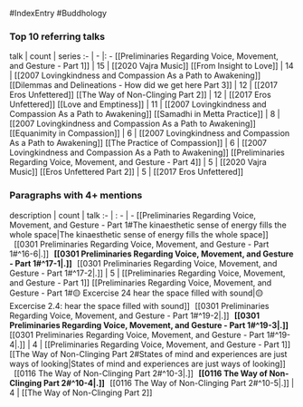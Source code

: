 #IndexEntry #Buddhology

### Top 10 referring talks
talk | count | series
:- | - |: -
[[Preliminaries Regarding Voice, Movement, and Gesture - Part 1]] | 15 | [[2020 Vajra Music]]
[[From Insight to Love]] | 14 | [[2007 Lovingkindness and Compassion As a Path to Awakening]]
[[Dilemmas and Delineations - How did we get here Part 3]] | 12 | [[2017 Eros Unfettered]]
[[The Way of Non-Clinging Part 2]] | 12 | [[2017 Eros Unfettered]]
[[Love and Emptiness]] | 11 | [[2007 Lovingkindness and Compassion As a Path to Awakening]]
[[Samadhi in Metta Practice]] | 8 | [[2007 Lovingkindness and Compassion As a Path to Awakening]]
[[Equanimity in Compassion]] | 6 | [[2007 Lovingkindness and Compassion As a Path to Awakening]]
[[The Practice of Compassion]] | 6 | [[2007 Lovingkindness and Compassion As a Path to Awakening]]
[[Preliminaries Regarding Voice, Movement, and Gesture - Part 4]] | 5 | [[2020 Vajra Music]]
[[Eros Unfettered Part 2]] | 5 | [[2017 Eros Unfettered]]

### Paragraphs with 4+ mentions
description | count | talk
:- | : - | -
[[Preliminaries Regarding Voice, Movement, and Gesture - Part 1#The kinaesthetic sense of energy fills the whole space\|The kinaesthetic sense of energy fills the whole space]] &nbsp;&nbsp;[[0301 Preliminaries Regarding Voice, Movement, and Gesture - Part 1#^16-6\|.]] &nbsp; **[[0301 Preliminaries Regarding Voice, Movement, and Gesture - Part 1#^17-1\|.]]** &nbsp; [[0301 Preliminaries Regarding Voice, Movement, and Gesture - Part 1#^17-2\|.]] | 5 | [[Preliminaries Regarding Voice, Movement, and Gesture - Part 1]]
[[Preliminaries Regarding Voice, Movement, and Gesture - Part 1#🟡 Excercise 24 hear the space filled with sound\|🟡 Excercise 2.4: hear the space filled with sound]] &nbsp;&nbsp;[[0301 Preliminaries Regarding Voice, Movement, and Gesture - Part 1#^19-2\|.]] &nbsp; **[[0301 Preliminaries Regarding Voice, Movement, and Gesture - Part 1#^19-3\|.]]** &nbsp; [[0301 Preliminaries Regarding Voice, Movement, and Gesture - Part 1#^19-4\|.]] | 4 | [[Preliminaries Regarding Voice, Movement, and Gesture - Part 1]]
[[The Way of Non-Clinging Part 2#States of mind and experiences are just ways of looking\|States of mind and experiences are just ways of looking]] &nbsp;&nbsp;[[0116 The Way of Non-Clinging Part 2#^10-3\|.]] &nbsp; **[[0116 The Way of Non-Clinging Part 2#^10-4\|.]]** &nbsp; [[0116 The Way of Non-Clinging Part 2#^10-5\|.]] | 4 | [[The Way of Non-Clinging Part 2]]

